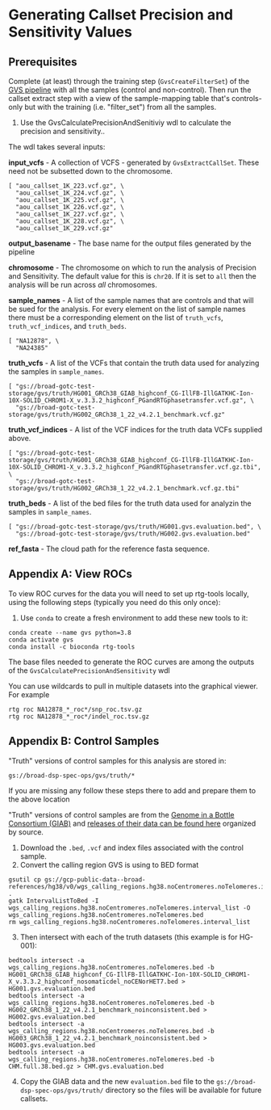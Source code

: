 # Generating Callset Precision and Sensitivity Values

## Prerequisites
Complete (at least) through the training step (`GvsCreateFilterSet`) of the [GVS pipeline](../AOU_DELIVERABLES.md) with all the samples (control and non-control).  Then run the callset extract step with a view of the sample-mapping table that's controls-only but with the training (i.e. "filter_set") from all the samples.

1. Use the GvsCalculatePrecisionAndSenitiviy wdl to calculate the precision and sensitivity..

The wdl takes several inputs:

**input_vcfs** - A collection of VCFS - generated by `GvsExtractCallSet`. These need not be subsetted down to the chromosome.

```
[ "aou_callset_1K_223.vcf.gz", \
  "aou_callset_1K_224.vcf.gz", \
  "aou_callset_1K_225.vcf.gz", \
  "aou_callset_1K_226.vcf.gz", \
  "aou_callset_1K_227.vcf.gz", \
  "aou_callset_1K_228.vcf.gz", \
  "aou_callset_1K_229.vcf.gz"
```

**output_basename** - The base name for the output files generated by the pipeline

**chromosome** - The chromosome on which to run the analysis of Precision and Sensitivity. The default value for this is `chr20`. If it is set to `all` then the analysis will be run across *all* chromosomes.

**sample_names** - A list of the sample names that are controls and that will be sued for the analysis. For every element on the list of sample names there must be a corresponding element on the list of `truth_vcfs`, `truth_vcf_indices`, and `truth_beds`.

```
[ "NA12878", \
  "NA24385"
```
**truth_vcfs** - A list of the VCFs that contain the truth data used for analyzing the samples in `sample_names`.

```
[ "gs://broad-gotc-test-storage/gvs/truth/HG001_GRCh38_GIAB_highconf_CG-IllFB-IllGATKHC-Ion-10X-SOLID_CHROM1-X_v.3.3.2_highconf_PGandRTGphasetransfer.vcf.gz", \
  "gs://broad-gotc-test-storage/gvs/truth/HG002_GRCh38_1_22_v4.2.1_benchmark.vcf.gz"
```
**truth_vcf_indices** - A list of the VCF indices for the truth data VCFs supplied above.

```
[ "gs://broad-gotc-test-storage/gvs/truth/HG001_GRCh38_GIAB_highconf_CG-IllFB-IllGATKHC-Ion-10X-SOLID_CHROM1-X_v.3.3.2_highconf_PGandRTGphasetransfer.vcf.gz.tbi", \
  "gs://broad-gotc-test-storage/gvs/truth/HG002_GRCh38_1_22_v4.2.1_benchmark.vcf.gz.tbi"
```

**truth_beds** - A list of the bed files for the truth data used for analyzin the samples in `sample_names`.

```
[ "gs://broad-gotc-test-storage/gvs/truth/HG001.gvs.evaluation.bed", \
  "gs://broad-gotc-test-storage/gvs/truth/HG002.gvs.evaluation.bed"
```

**ref_fasta** - The cloud path for the reference fasta sequence.


## Appendix A: View ROCs
To view ROC curves for the data you will need to set up rtg-tools locally, using the following steps (typically you need do this only once):

1. Use `conda` to create a fresh environment to add these new tools to it:
 ```
 conda create --name gvs python=3.8
 conda activate gvs
 conda install -c bioconda rtg-tools
```
The base files needed to generate the ROC curves are among the outputs of the `GvsCalculatePrecisionAndSensitivity` wdl

You can use wildcards to pull in multiple datasets into the graphical viewer. For example
```
rtg roc NA12878_*_roc*/snp_roc.tsv.gz 
rtg roc NA12878_*_roc*/indel_roc.tsv.gz 
```
## Appendix B: Control Samples

"Truth" versions of control samples for this analysis are stored in:
```
gs://broad-dsp-spec-ops/gvs/truth/*
```

If you are missing any follow these steps there to add and prepare them to the above location

"Truth" versions of control samples are from the [Genome in a Bottle Consortium (GIAB)](https://www.nist.gov/programs-projects/genome-bottle) and [releases of their data can be found here](https://ftp-trace.ncbi.nlm.nih.gov/giab/ftp/release/) organized by source.
1. Download the `.bed`, `.vcf` and index files associated with the control sample.
2. Convert the calling region GVS is using to BED format
```
gsutil cp gs://gcp-public-data--broad-references/hg38/v0/wgs_calling_regions.hg38.noCentromeres.noTelomeres.interval_list .
gatk IntervalListToBed -I wgs_calling_regions.hg38.noCentromeres.noTelomeres.interval_list -O wgs_calling_regions.hg38.noCentromeres.noTelomeres.bed
rm wgs_calling_regions.hg38.noCentromeres.noTelomeres.interval_list
```
3. Then intersect with each of the truth datasets (this example is for HG-001):
```
bedtools intersect -a wgs_calling_regions.hg38.noCentromeres.noTelomeres.bed -b HG001_GRCh38_GIAB_highconf_CG-IllFB-IllGATKHC-Ion-10X-SOLID_CHROM1-X_v.3.3.2_highconf_nosomaticdel_noCENorHET7.bed > HG001.gvs.evaluation.bed
bedtools intersect -a wgs_calling_regions.hg38.noCentromeres.noTelomeres.bed -b HG002_GRCh38_1_22_v4.2.1_benchmark_noinconsistent.bed > HG002.gvs.evaluation.bed
bedtools intersect -a wgs_calling_regions.hg38.noCentromeres.noTelomeres.bed -b HG003_GRCh38_1_22_v4.2.1_benchmark_noinconsistent.bed > HG003.gvs.evaluation.bed
bedtools intersect -a wgs_calling_regions.hg38.noCentromeres.noTelomeres.bed -b CHM.full.38.bed.gz > CHM.gvs.evaluation.bed
```
4. Copy the GIAB data and the new `evaluation.bed` file to the `gs://broad-dsp-spec-ops/gvs/truth/` directory so the files will be available for future callsets.
